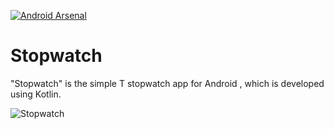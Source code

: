 [![Android Arsenal]( https://img.shields.io/badge/Android%20Arsenal-StopWatch-green.svg?style=flat )]( https://android-arsenal.com/details/1/6416 )
# Stopwatch
"Stopwatch" is the simple T
stopwatch app for Android , which is developed using Kotlin.

![Stopwatch](https://i.imgur.com/de8Tbkm.png)
